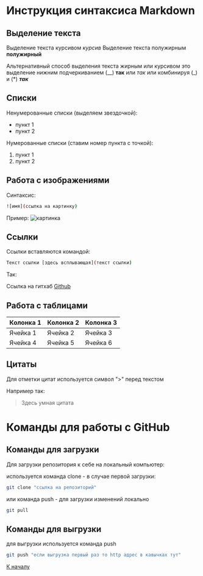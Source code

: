 # <a id=TitleHead> Инструкция синтаксиса Markdown </a>
## Выделение текста
Выделение текста курсивом
*курсив*
Выделение текста полужирным
**полужирный**

Альтернативный способ выделения текста жирным или курсивом это выделение нижним подчеркиванием (__)
__так__
или  _так_
или комбинируя (_) и (*) **_так_**

## Списки
Ненумерованные списки (выделяем звездочкой):
* пункт 1
* пункт 2

Нумерованные списки (ставим номер пункта с точкой):
1. пункт 1
2. пункт 2
## Работа с изображениями
Синтаксис:
```sh
![имя](ссылка на картинку)
```
Пример:
![картинка](/Pic/scr_commit.png)
## Ссылки
Ссылки вставляются командой:
```sh
Текст ссылки [здесь всплывающая](текст ссылки)
```
Так:

Ссылка на гитхаб [Github](https://github.com) 

## Работа с таблицами
| Колонка 1 | Колонка 2 | Колонка 3 |
|----------|----------|----------|
| Ячейка 1 | Ячейка 2 | Ячейка 3 |
| Ячейка 4 | Ячейка 5 | Ячейка 6 |
## Цитаты
Для отметки цитат используется символ ">" перед текстом

Например так:
> Здесь умная цитата 

# <a id=Title2> Команды для работы с GitHub </a>

## Команды для загрузки

Для загрузки репозитория к себе на локальный компьютер:

используется команда clone - в случае первой загрузки:
```sh
git clone "ссылка на репозиторий"
```

или команда push - для загрузки изменений локально

```sh
git pull
```

## Команды для выгрузки

для выгрузки используется команда push

```sh
git push "если выгрузка первый раз то http адрес в кавычках тут"
```

[К началу](#TitleHead)
